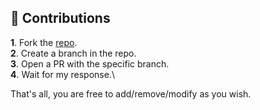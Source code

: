 ## 🎲 Contributions

**1**. Fork the [repo](https://github.com/pierokchad/pierokhandler).\
**2**. Create a branch in the repo.\
**3**. Open a PR with the specific branch.\
**4**. Wait for my response.\

That's all, you are free to add/remove/modify as you wish.
